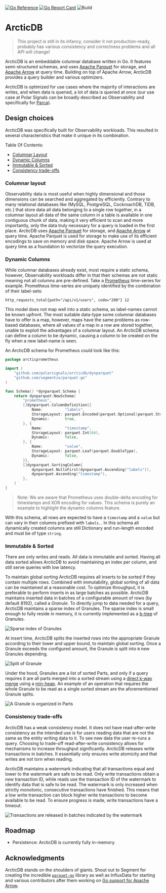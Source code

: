 [![Go Reference](https://pkg.go.dev/badge/github.com/polarsignals/arcticdb.svg)](https://pkg.go.dev/github.com/polarsignals/arcticdb)
[![Go Report Card](https://goreportcard.com/badge/github.com/polarsignals/arcticdb)](https://goreportcard.com/report/github.com/polarsignals/arcticdb)
![Build](https://github.com/polarsignals/arcticdb/actions/workflows/go.yml/badge.svg)


# ArcticDB

> This project is still in its infancy, consider it not production-ready, probably has various consistency and correctness problems and all API will change!

ArcticDB is an embeddable columnar database written in Go. It features semi-structured schemas, and uses [Apache Parquet](https://parquet.apache.org/) for storage, and [Apache Arrow](https://arrow.apache.org/) at query time. Building on top of Apache Arrow, ArcticDB provides a query builder and various optimizers.

ArcticDB is optimized for use cases where the majority of interactions are writes, and when data is queried, a lot of data is queried at once (our use case at Polar Signals can be broadly described as Observability and specifically for [Parca](https://parca.dev/)).

## Design choices

ArcticDB was specifically built for Observability workloads. This resulted in several characteristics that make it unique in its combination.

Table Of Contents:

* [Columnar Layout](#columnar-layout)
* [Dynamic Columns](#dynamic-columns)
* [Immutable & Sorted](#immutable--sorted)
* [Consistency trade-offs](#consistency-trade-offs)

### Columnar layout

Observability data is most useful when highly dimensional and those dimensions can be searched and aggregated by efficiently. Contrary to many relational databases like (MySQL, PostgreSQL, CockroachDB, TiDB, etc.) that store data all data belonging to a single row together, in a columnar layout all data of the same column in a table is available in one contiguous chunk of data, making it very efficient to scan and more importantly, only the data truly necessary for a query is loaded in the first place. ArcticDB uses [Apache Parquet](https://parquet.apache.org/) for storage, and [Apache Arrow](https://arrow.apache.org/) at query time. Apache Parquet is used for storage to make use of its efficient encodings to save on memory and disk space. Apache Arrow is used at query time as a foundation to vectorize the query execution.

### Dynamic Columns

While columnar databases already exist, most require a static schema, however, Observability workloads differ in that their schemas are not static meaning not all columns are pre-defined. Take a [Prometheus](https://prometheus.io/) time-series for example. Prometheus time-series are uniquely identified by the combination of their label-sets:

```
http_requests_total{path="/api/v1/users", code="200"} 12
```

This model does not map well into a static schema, as label-names cannot be known upfront. The most suitable data-type some columnar databases have to offer is a map, however, maps have the same problems as row-based databases, where all values of a map in a row are stored together, unable to exploit the advantages of a columnar layout. An ArcticDB schema can define a column to be dynamic, causing a column to be created on the fly when a new label-name is seen.

An ArcticDB schema for Prometheus could look like this:

```go
package arcticprometheus

import (
	"github.com/polarsignals/arcticdb/dynparquet"
	"github.com/segmentio/parquet-go"
)

func Schema() *dynparquet.Schema {
	return dynparquet.NewSchema(
		"prometheus",
		[]dynparquet.ColumnDefinition{{
			Name:          "labels",
			StorageLayout: parquet.Encoded(parquet.Optional(parquet.String()), &parquet.RLEDictionary),
			Dynamic:       true,
		}, {
			Name:          "timestamp",
			StorageLayout: parquet.Int(64),
			Dynamic:       false,
		}, {
			Name:          "value",
			StorageLayout: parquet.Leaf(parquet.DoubleType),
			Dynamic:       false,
		}},
		[]dynparquet.SortingColumn{
			dynparquet.NullsFirst(dynparquet.Ascending("labels")),
			dynparquet.Ascending("timestamp"),
		},
	)
}
```

> Note: We are aware that Prometheus uses double-delta encoding for timestamps and XOR encoding for values. This schema is purely an example to highlight the dynamic columns feature.

With this schema, all rows are expected to have a `timestamp` and a `value` but can vary in their columns prefixed with `labels.`. In this schema all dynamically created columns are still Dictionary and run-length encoded and must be of type `string`.

### Immutable & Sorted

There are only writes and reads. All data is immutable and sorted. Having all data sorted allows ArcticDB to avoid maintaining an index per column, and still serve queries with low latency.

To maintain global sorting ArcticDB requires all inserts to be sorted if they contain multiple rows. Combined with immutability, global sorting of all data can be maintained at a reasonable cost. To optimize throughput, it is preferable to perform inserts in as large batches as possible. ArcticDB maintains inserted data in batches of a configurable amount of rows (by default 8192), called a _Granule_. To directly jump to data needed for a query, ArcticDB maintains a sparse index of Granules. The sparse index is small enough to fully reside in memory, it is currently implemented as a [b-tree](https://github.com/google/btree) of Granules.

![Sparse index of Granules](https://docs.google.com/drawings/d/1DbGqLKsloKAEG7ydJ5n5-Vr03j4jQMqdipJyEu0goIE/export/svg)

At insert time, ArcticDB splits the inserted rows into the appropriate Granule according to their lower and upper bound, to maintain global sorting. Once a Granule exceeds the configured amount, the Granule is split into `N` new Granules depending.

![Split of Granule](https://docs.google.com/drawings/d/1c38HQfpTPVtzatGenQaqF7oA_7NiEDbfeudxiUV5lSg/export/svg)

Under the hood, Granules are a list of sorted Parts, and only if a query requires it are all parts merged into a sorted stream using a [direct k-way merge](https://en.wikipedia.org/wiki/K-way_merge_algorithm#Direct_k-way_merge) using a [min-heap](https://en.wikipedia.org/wiki/Binary_heap). An example of an operation that requires the whole Granule to be read as a single sorted stream are the aforementioned Granule splits.

![A Granule is organized in Parts](https://docs.google.com/drawings/d/1Ex4hKLwoQ_IgYARj0aEjoFEjQRt6-B0fO8K9E7syyHc/export/svg)

### Consistency trade-offs

ArcticDB has a weak consistency model. It does not have read-after-write consistency as the intended use is for users reading data that are not the same as the entity writing data to it. To see new data the user re-runs a query. Choosing to trade-off read-after-write consistency allows for mechanisms to increase throughput significantly. ArcticDB releases write transactions in batches. It essentially only ensures write atomicity and that writes are not torn when reading.

ArcticDB maintains a watermark indicating that all transactions equal and lower to the watermark are safe to be read. Only write transactions obtain a _new_ transaction ID, while reads use the transaction ID of the watermark to identify data that is safe to be read. The watermark is only increased when strictly monotonic, consecutive transactions have finished. This means that a low write transaction can block higher write transactions to become available to be read. To ensure progress is made, write transactions have a timeout.

![Transactions are released in batches indicated by the watermark](https://docs.google.com/drawings/d/1qmcMg9sXnDZix9eWSvOtWJD06yHsLpgho8M-DGF84bU/export/svg)

## Roadmap

* Persistence: ArcticDB is currently fully in-memory.

## Acknowledgments

ArcticDB stands on the shoulders of giants. Shout out to Segment for creating the incredible [`parquet-go`](https://github.com/segmentio/parquet-go) library as well as InfluxData for starting and various contributors after them working on [Go support for Apache Arrow](https://pkg.go.dev/github.com/apache/arrow/go/arrow).
